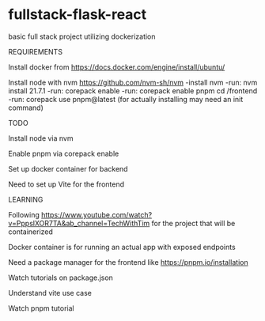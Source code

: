 # fullstack-flask-react
basic full stack project utilizing dockerization


REQUIREMENTS

Install docker from https://docs.docker.com/engine/install/ubuntu/

Install node with nvm https://github.com/nvm-sh/nvm 
-install nvm
-run: nvm install 21.7.1 
-run: corepack enable
-run: corepack enable pnpm
cd /frontend
-run: corepack use pnpm@latest (for actually installing may need an init command)


TODO

Install node via nvm 

Enable pnpm via corepack enable 

Set up docker container for backend 

Need to set up Vite for the frontend 


LEARNING

Following https://www.youtube.com/watch?v=PppslXOR7TA&ab_channel=TechWithTim for the project that will be containerized 


Docker container is for running an actual app with exposed endpoints

Need a package manager for the frontend like https://pnpm.io/installation

Watch tutorials on package.json

Understand vite use case 

Watch pnpm tutorial